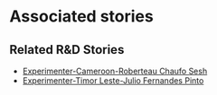 # Associated stories

<!-- !!DO NOT REMOVE!! start autogenerated hyperlinks -->
## Related R&D Stories
- [Experimenter\-Cameroon\-Roberteau Chaufo Sesh](/stories/?doc=Roberteau%20Cameroon_LQ-en-US)
- [Experimenter\-Timor Leste\-Julio Fernandes Pinto](/stories/?doc=Julio%20Timor%20Leste_LQ-en-US)
<!-- !!DO NOT REMOVE!! end autogenerated hyperlinks -->